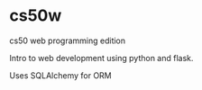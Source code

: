 # cs50w
cs50 web programming edition

Intro to web development using python and flask.


Uses SQLAlchemy for ORM
